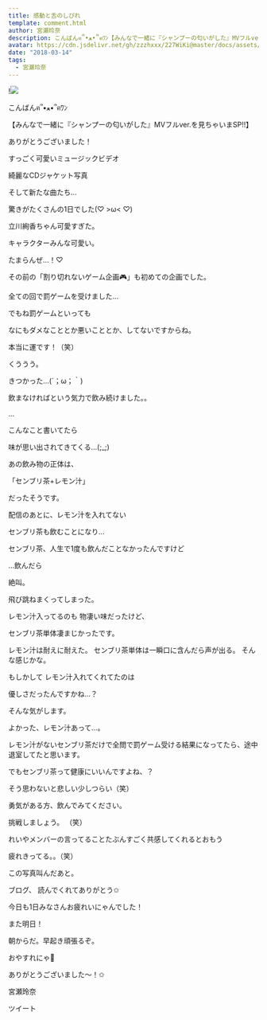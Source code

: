```yaml
---
title: 感動と舌のしびれ
template: comment.html
author: 宮瀬玲奈
description: こんばんฅ՞•ﻌ•՞ฅﾜﾝ【みんなで一緒に『シャンプーの匂いがした』MVフルver.を見ちゃいまSP!!】ありがとうございました！すっごく可愛いミュージックビデオ綺麗なCD...
avatar: https://cdn.jsdelivr.net/gh/zzzhxxx/227WiKi@master/docs/assets/photo/avatar/reina.jpg
date: "2018-03-14"
tags:
  - 宮瀬玲奈
---
```


!![](https://cdn.jsdelivr.net/gh/227WiKi/227WiKi-image@master/blog-image/reina-2018-03-14_1.jpg)






こんばんฅ՞•ﻌ•՞ฅﾜﾝ





【みんなで一緒に『シャンプーの匂いがした』MVフルver.を見ちゃいまSP!!】


ありがとうございました！







すっごく可愛いミュージックビデオ

綺麗なCDジャケット写真

そして新たな曲たち...



驚きがたくさんの1日でした(♡ >ω< ♡)






立川絢香ちゃん可愛すぎた。

キャラクターみんな可愛い。


たまらんぜ...！♡

















その前の「割り切れないゲーム企画🎮」も初めての企画でした。




全ての回で罰ゲームを受けました...


でもね罰ゲームといっても

なにもダメなこととか悪いこととか、してないですからね。


本当に運です！（笑）







くううう。






きつかった...(´；ω；｀)









飲まなければという気力で飲み続けました。。









...










こんなこと書いてたら


味が思い出されてきてくる...(;_;)















あの飲み物の正体は、



「センブリ茶+レモン汁」


だったそうです。









配信のあとに、レモン汁を入れてない

センブリ茶も飲むことになり...


センブリ茶、人生で1度も飲んだことなかったんですけど









...飲んだら





絶叫。







飛び跳ねまくってしまった。












レモン汁入ってるのも
物凄い味だったけど、

センブリ茶単体凄まじかったです。









レモン汁は耐えに耐えた。
センブリ茶単体は一瞬口に含んだら声が出る。
そんな感じかな。








もしかして
レモン汁入れてくれてたのは

優しさだったんですかね...？






そんな気がします。






よかった、レモン汁あって...。



レモン汁がないセンブリ茶だけで全問で罰ゲーム受ける結果になってたら、途中退室してたと思います。










でもセンブリ茶って健康にいいんですよね、？




そう思わないと悲しい少しつらい（笑）














勇気がある方、飲んでみてください。

挑戦しましょう。 （笑）



れいやメンバーの言ってることたぶんすごく共感してくれるとおもう
























疲れきってる。。（笑）


この写真叫んだあと。







ブログ、
読んでくれてありがとう✩



今日も1日みなさんお疲れいにゃんでした！




また明日！


朝からだ。早起き頑張るぞ。




おやすれにゃ💓



ありがとうございました～！✩






宮瀬玲奈


ツイート



